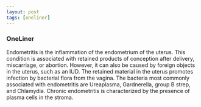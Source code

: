 ```yaml
---
layout: post
tags: [oneliner]
---
```



### OneLiner

Endometritis is the inflammation of the endometrium of the uterus. This condition is associated with retained products of conception after delivery, miscarriage, or abortion. However, it can also be caused by foreign objects in the uterus, such as an IUD. The retained material in the uterus promotes infection by bacterial flora from the vagina. The bacteria most commonly associated with endometritis are Ureaplasma, Gardnerella, group B strep, and Chlamydia. Chronic endometritis is characterized by the presence of plasma cells in the stroma.
